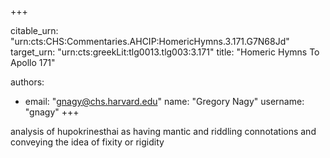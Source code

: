 +++


citable_urn: "urn:cts:CHS:Commentaries.AHCIP:HomericHymns.3.171.G7N68Jd"
target_urn: "urn:cts:greekLit:tlg0013.tlg003:3.171"
title: "Homeric Hymns To Apollo 171"

authors:
- email: "gnagy@chs.harvard.edu"
  name: "Gregory Nagy"
  username: "gnagy"
+++

<p>analysis of hupokrinesthai as having mantic and riddling connotations and conveying the idea of fixity or rigidity</p>